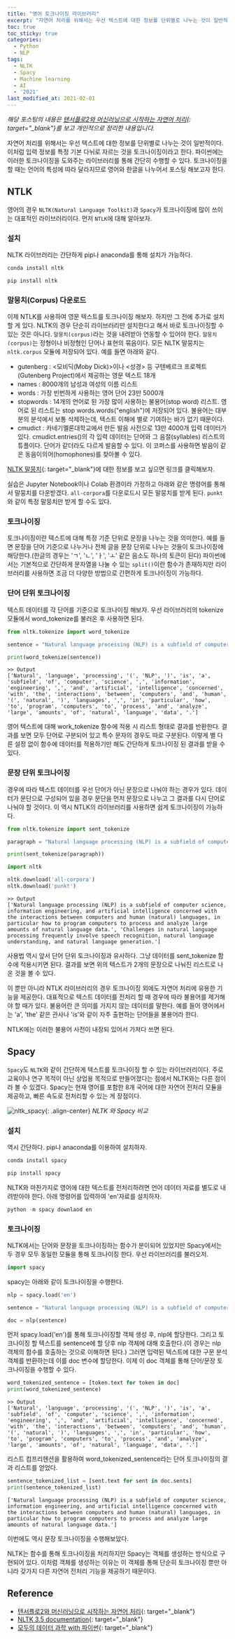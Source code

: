 ```yaml
---
title: "영어 토크나이징 라이브러리"
excerpt: "자연어 처리를 위해서는 우선 텍스트에 대한 정보를 단위별로 나누는 것이 일반적이다. 이처럼 입력 정보를 특정 기본 다뉘로 자르는 것을 토크나이징이라고 한다."
toc: true
toc_sticky: true
categories:
  - Python
  - NLP
tags:
  - NLTK
  - Spacy
  - Machine learning
  - AI
  - '2021'
last_modified_at: 2021-02-01
---
```


*해당 포스팅의 내용은 [텐서플로2와 머신러닝으로 시작하는 자연어 처리](https://github.com/NLP-kr/tensorflow-ml-nlp-tf2){: target="_blank"}를 보고 개인적으로 정리한 내용입니다.*

자연어 처리를 위해서는 우선 텍스트에 대한 정보를 단위별로 나누는 것이 일반적이다. 이처럼 입력 정보를 특정 기본 다뉘로 자르는 것을 토크나이징이라고 한다. 파이썬에는 이러한 토크나이징을 도와주는 라이브러리를 통해 간단히 수행할 수 있다. 토크나이징을 할 때는 언어의 특성에 따라 달라지므로 영어와 한글을 나누어서 포스팅 해보고자 한다.

## NTLK

영어의 경우 `NLTK(Natural Language Toolkit)`과 `Spacy`가 토크나이징에 많이 쓰이는 대표적인 라이브러리이다. 먼저 `NTLK`에 대해 알아보자.

### 설치

NLTK 라이브러리는 간단하게 pip나 anaconda를 통해 설치가 가능하다.
```python
conda install nltk
```

```python
pip install nltk
```
### 말뭉치(Corpus) 다운로드

이제 NTLK를 사용하여 영문 텍스트를 토크나이징 해보자. 하지만 그 전에 추가로 설치할 게 있다. NLTK의 경우 단순히 라이브러리만 설치한다고 해서 바로 토크나이징할 수 있는 것은 아니다.
`말뭉치(corpus)`라는 것을 내려받아 연동할 수 있어야 한다. `말뭉치(corpus)`는 정형이나 비정형인 단어나 표현의 묶음이다. 모든 NLTK 말뭉치는 `nltk.corpus` 모듈에 저장되어 있다.
예를 들면 아래와 같다.

- gutenberg : <모비딕(Moby Dick)>이나 <성경> 등 구텐베르크 프로젝트(Gutenberg Project)에서 제공하는 영문 텍스트 18개
- names : 8000개의 남성과 여성의 이름 리스트
- words : 가장 빈번하게 사용하는 영어 단어 23만 5000개
- stopwords : 14개의 언어로 된 가장 많이 사용하는 불용어(stop word) 리스트. 영어로 된 리스트는 stop words.words("english")에 저장되어 있다. 불용어는 대부분의 분석에서 보통 삭제하는데, 텍스트 이해에 별로 기여하는 바가 없기 때문이다.
- cmudict : 카네기멜론대학교에서 만든 발음 사전으로 13만 4000개 입력 데이터가 있다. cmudict.entries()의 각 입력 데이터는 단어와 그 음절(syllables) 리스트의 튜플이다. 단어가 같더라도 다르게 발음할 수 있다. 이 코퍼스를 사용하면 발음이 같은 동음이의어(homophones)를 찾아볼 수 있다.

[NLTK 말뭉치](http://www.nltk.org/nltk_data/){: target="_blank"}에 대한 정보를 보고 싶으면 링크를 클릭해보자.

실습은 Jupyter Notebook이나 Colab 환경이라 가정하고 아래와 같은 명령어를 통해서 말뭉치를 다운받겠다. `all-corpora`를 다운로드시 모든 말뭉치를 받게 된다.
`punkt`와 같이 특정 말뭉치만 받게 할 수도 있다.

### 토크나이징

토크나이징이란 텍스트에 대해 특정 기준 단위로 문장을 나누는 것을 의미한다. 예를 들면 문장을 단어 기준으로 나누거나 전체 글을 문장 단위로 나누는 것들이 토크나이징에 해당한다.(한글의 경우는 'ㄱ', 'ㄴ', 'ㅏ', 'ㅗ' 같은 음소도 하나의 토큰이 된다) 파이썬에서는 기본적으로 간단하게 문자열을 나눌 수 있는 `split()`이란 함수가 존재하지만 라이브러리를 사용하면 조금 더 다양한 방법으로 간편하게 토크나이징이 가능하다.

### 단어 단위 토크나이징

텍스트 데이터를 각 단어를 기준으로 토크나이징 해보자. 우선 라이브러리의 tokenize 모듈에서 word_tokenize를 불러온 후 사용하면 된다.

```python
from nltk.tokenize import word_tokenize

sentence = "Natural language processing (NLP) is a subfield of computer science, information engineering, and artificial intelligence concerned with the interactions between computers and human (natural) languages, in particular how to program computers to process and analyze large amounts of natural language data."

print(word_tokenize(sentence))
```
```
>> Output
['Natural', 'language', 'processing', '(', 'NLP', ')', 'is', 'a', 'subfield', 'of', 'computer', 'science', ',', 'information', 'engineering', ',', 'and', 'artificial', 'intelligence', 'concerned', 'with', 'the', 'interactions', 'between', 'computers', 'and', 'human', '(', 'natural', ')', 'languages', ',', 'in', 'particular', 'how', 'to', 'program', 'computers', 'to', 'process', 'and', 'analyze', 'large', 'amounts', 'of', 'natural', 'language', 'data', '.']
```

영어 텍스트에 대해 work_tokenize 함수에 적용 시 리스트 형태로 결과를 반환한다. 결과를 보면 모두 단어로 구분되어 있고 특수 문자의 경우도 따로 구분된다.
이렇게 별 다른 설정 없이 함수에 데이터를 적용하기만 해도 간단하게 토크나이징 된 결과를 받을 수 있다.

### 문장 단위 토크나이징

경우에 따라 텍스트 데이터를 우선 단어가 아닌 문장으로 나눠야 하는 경우가 있다. 데이터가 문단으로 구성되어 있을 경우 문단을 먼저 문장으로 나누고 그 결과를 다시 단어로 나눠야 할 것이다.
이 역시 NTLK의 라이브러리를 사용하면 쉽게 토크나이징이 가능하다.

```python
from nltk.tokenize import sent_tokenize

paragraph = "Natural language processing (NLP) is a subfield of computer science, information engineering, and artificial intelligence concerned with the interactions between computers and human (natural) languages, in particular how to program computers to process and analyze large amounts of natural language data. Challenges in natural language processing frequently involve speech recognition, natural language understanding, and natural language generation."

print(sent_tokenize(paragraph))
```

```python
import nltk

nltk.download('all-corpora')
nltk.download('punkt')
```
```
>> Output
['Natural language processing (NLP) is a subfield of computer science, information engineering, and artificial intelligence concerned with the interactions between computers and human (natural) languages, in particular how to program computers to process and analyze large amounts of natural language data.', 'Challenges in natural language processing frequently involve speech recognition, natural language understanding, and natural language generation.']
```

사용법 역시 앞서 단어 단위 토크나이징과 유사하다. 그냥 데이터를 sent_tokenize 함수에 적용시키면 된다. 결과를 보면 위의 텍스트가 2개의 문장으로 나눠진 리스트로 나온 것을 볼 수 있다.

이 뿐만 아니라 NTLK 라이브러리의 경우 토크나이징 외에도 자연어 처리에 유용한 기능을 제공한다. 대표적으로 텍스트 데이터를 전처리 할 때 경우에 따라 불용어를 제거해야 할 때가 있다.
불용어란 큰 의미를 가지지 않는 데이터를 말한다. 예를 들어 영어에서는 'a', 'the' 같은 관사나 'is'와 같이 자주 출현하는 단어들을 불용어라 한다.

NTLK에는 이러한 불용어 사전이 내장되 있어서 가져다 쓰면 된다.

## Spacy

`Spacy`도 `NLTK`와 같이 간단하게 텍스트를 토크나이징 할 수 있는 라이브러리이다. 주로 교육이나 연구 목적이 아닌 상업용 목적으로 만들어졌다는 점에서 NLTK와는 다른 점이라 볼 수 있겠다.
Spacy는 현재 영어를 포함한 8개 국어에 대한 자연어 전처리 모듈을 제공하고, 빠른 속도로 전처리할 수 있는 게 장점이다.

![nltk_spacy](/assets/images/2021/02/nltk-spacy.png){: .align-center}
*NLTK 와 Spacy 비교*

### 설치

역시 간단하다. pip나 anaconda를 이용하여 설치하자.
```python
conda install spacy
```

```python
pip install spacy
```

NLTK와 마찬가지로 영어에 대한 텍스트를 전처리하려면 언어 데이터 자료를 별도로 내려받아야 한다. 아래 명령어를 입력하여 'en'자료를 설치하자.

```python
python -m spacy downlaod en
```

### 토크나이징

NLTK에서는 단어와 문장을 토크나이징하는 함수가 분이되어 있었지만 Spacy에서는 두 경우 모두 동일한 모듈을 통해 토크나이징 한다.
우선 라이브러리를 불러오저.

```python
import spacy
```

spacy는 아래와 같이 토크나이징을 수행한다.

```python
nlp = spacy.load('en')

sentence = "Natural language processing (NLP) is a subfield of computer science, information engineering, and artificial intelligence concerned with the interactions between computers and human (natural) languages, in particular how to program computers to process and analyze large amounts of natural language data."

doc = nlp(sentence)
```

먼저 spacy.load('en')를 통해 토크나이징할 객체 생성 후, nlp에 할당한다. 그리고 토크나이징 할 텍스트를 sentence에 할 당후 nlp 객체에 대해 호출한다.(이 경우는 nlp 객체의 함수를 호출하는 것으로 이해하면 된다.)
그러면 입력된 텍스트에 대한 구문 분석 객체를 반환하는데 이를 doc 변수에 할당한다. 이제 이 doc 객체를 통해 단어/문장 토크나이징을 수행할 수 있다.

```python
word_tokenized_sentence = [token.text for token in doc]
print(word_tokenized_sentence)
```
```
>> Output
['Natural', 'language', 'processing', '(', 'NLP', ')', 'is', 'a', 'subfield', 'of', 'computer', 'science', ',', 'information', 'engineering', ',', 'and', 'artificial', 'intelligence', 'concerned', 'with', 'the', 'interactions', 'between', 'computers', 'and', 'human', '(', 'natural', ')', 'languages', ',', 'in', 'particular', 'how', 'to', 'program', 'computers', 'to', 'process', 'and', 'analyze', 'large', 'amounts', 'of', 'natural', 'language', 'data', '.']
```

리스트 컴프리헨션을 활용하여 word_tokenized_sentence라는 단어 토크나이징의 결과 리스트를 얻었다.

```python
sentence_tokenized_list = [sent.text for sent in doc.sents]
print(sentence_tokenized_list)
```
```
['Natural language processing (NLP) is a subfield of computer science, information engineering, and artificial intelligence concerned with the interactions between computers and human (natural) languages, in particular how to program computers to process and analyze large amounts of natural language data.']
```

이번에도 역시 문장 토크나이징을 수행해보았다.

NLTK는 함수를 통해 토크나이징을 처리하지만 Spacy는 객체를 생성하는 방식으로 구현되어 있다. 이처럼 객체를 생성하는 이유는 이 객체를 통해 단순히 토크나이징 뿐만 아니라 갖가지 다른 자연어 전처리 기능을 제공하기 때문이다.

## Reference
- [텐서플로2와 머신러닝으로 시작하는 자연어 처리](https://github.com/NLP-kr/tensorflow-ml-nlp-tf2){: target="_blank"}
- [NLTK 3.5 documentation](https://www.nltk.org/data.html){: target="_blank"}
- [모두의 데이터 과학 with 파이썬](https://thebook.io/006914/ch03/unit16/01/){: target="_blank"}
